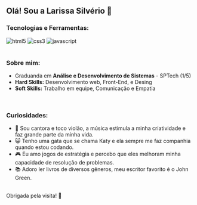 ## Olá! Sou a Larissa Silvério 👋


### Tecnologias e Ferramentas:

<div style="display: inline_block">
    <img src="https://img.shields.io/badge/HTML5-E34F26?style=for-the-badge&logo=html5&logoColor=white" alt="html5" aling="center"/>
    <img src="https://img.shields.io/badge/CSS3-1572B6?style=for-the-badge&logo=css3&logoColor=white" alt="css3" aling="center"/>
    <img src="https://img.shields.io/badge/JavaScript-F7DF1E?style=for-the-badge&logo=javascript&logoColor=black" alt="javascript" aling="center"/>
</div>
<br>

### Sobre mim:
- Graduanda em **Análise e Desenvolvimento de Sistemas** - SPTech (1/5)
- **Hard Skills:** Desenvolvimento web, Front-End, e Desing
- **Soft Skills:** Trabalho em equipe, Comunicação e Empatia
  
<br>

### Curiosidades:
- 🎤 Sou cantora e toco violão, a música estimula a minha criatividade e faz grande parte da minha vida.
- 😺 Tenho uma gata que se chama Katy e ela sempre me faz companhia quando estou codando.
- 🎮 Eu amo jogos de estratégia e percebo que eles melhoram minha capacidade de resolução de problemas.
- 📚 Adoro ler livros de diversos gêneros, meu escritor favorito é o John Green.


<br>
Obrigada pela visita! 🚀

